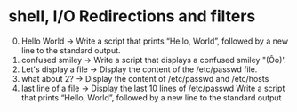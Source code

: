 # shell, I/O Redirections and filters
0. Hello World -> Write a script that prints “Hello, World”, followed by a new line to the standard output.
1. confused smiley -> Write a script that displays a confused smiley "(Ôo)'.
2. Let's display a file -> Display the content of the /etc/passwd file.
3. what about 2? -> Display the content of /etc/passwd and /etc/hosts
4. last line of a file -> Display the last 10 lines of /etc/passwd
Write a script that prints “Hello, World”, followed by a new line to the standard output
